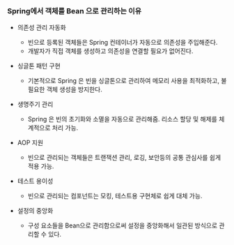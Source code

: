 
### Spring에서 객체를 Bean 으로 관리하는 이유

- 의존성 관리 자동화
	- 빈으로 등록된 객체들은 Spring 컨테이너가 자동으로 의존성을 주입해준다. 
	- 개발자가 직접 객체를 생성하고 의존성을 연결할 필요가 없어진다. 

- 싱글톤 패턴 구현 
	- 기본적으로 Spring 은 빈을 싱글톤으로 관리하여 메모리 사용을 최적화하고, 불필요한 객체 생성을 방지한다. 

- 생명주기 관리
	- Spring 은 빈의 초기화와 소멸을 자동으로 관리해줌. 리소스 할당 및 해제를 체계적으로 처리 가능. 

- AOP 지원 
	- 빈으로 관리되는 객체들은 트랜잭션 관리, 로깅, 보안등의 공통 관심사를 쉽게 적용 가능. 

- 테스트 용이성
	- 빈으로 관리되는 컴포넌트는 모킹, 테스트용 구현체로 쉽게 대체 가능. 

- 설정의 중앙화 
	- 구성 요소들을 Bean으로 관리함으로써 설정을 중앙화해서 일관된 방식으로 관리할 수 있다. 

